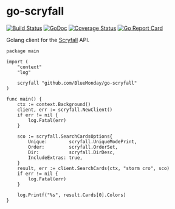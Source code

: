 # go-scryfall

[![Build Status](https://travis-ci.org/BlueMonday/go-scryfall.svg?branch=master)](https://travis-ci.org/BlueMonday/go-scryfall) [![GoDoc](https://godoc.org/github.com/BlueMonday/go-scryfall?status.svg)](https://godoc.org/github.com/BlueMonday/go-scryfall) [![Coverage Status](https://img.shields.io/coveralls/github/BlueMonday/go-scryfall/master.svg)](https://coveralls.io/github/BlueMonday/go-scryfall?branch=master) [![Go Report Card](https://goreportcard.com/badge/github.com/BlueMonday/go-scryfall)](https://goreportcard.com/report/github.com/BlueMonday/go-scryfall)

Golang client for the [Scryfall](https://scryfall.com/) API.

```golang
package main

import (
	"context"
	"log"

	scryfall "github.com/BlueMonday/go-scryfall"
)

func main() {
	ctx := context.Background()
	client, err := scryfall.NewClient()
	if err != nil {
		log.Fatal(err)
	}

	sco := scryfall.SearchCardsOptions{
		Unique:        scryfall.UniqueModePrint,
		Order:         scryfall.OrderSet,
		Dir:           scryfall.DirDesc,
		IncludeExtras: true,
	}
	result, err := client.SearchCards(ctx, "storm cro", sco)
	if err != nil {
		log.Fatal(err)
	}

	log.Printf("%s", result.Cards[0].Colors)
}
```
